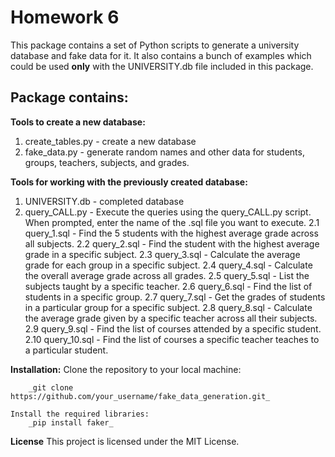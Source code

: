 # Homework 6

This package contains a set of Python scripts to generate a university database and fake data for it. It also contains a bunch of examples which could be used **only** with the UNIVERSITY.db file included in this package.

## Package contains:

**Tools to create a new database:**
1. create_tables.py - create a new database
2. fake_data.py - generate random names and other data for students, groups, teachers, subjects, and grades.

**Tools for working with the previously created database:**
1. UNIVERSITY.db - completed database
2. query_CALL.py - Execute the queries using the query_CALL.py script. When prompted, enter the name of the .sql file you want to execute.
   2.1 query_1.sql - Find the 5 students with the highest average grade across all subjects.
   2.2 query_2.sql - Find the student with the highest average grade in a specific subject.
   2.3 query_3.sql - Calculate the average grade for each group in a specific subject.
   2.4 query_4.sql - Calculate the overall average grade across all grades.
   2.5 query_5.sql - List the subjects taught by a specific teacher.
   2.6 query_6.sql - Find the list of students in a specific group.
   2.7 query_7.sql - Get the grades of students in a particular group for a specific subject.
   2.8 query_8.sql - Calculate the average grade given by a specific teacher across all their subjects.
   2.9 query_9.sql - Find the list of courses attended by a specific student.
   2.10 query_10.sql - Find the list of courses a specific teacher teaches to a particular student.

**Installation:**
Clone the repository to your local machine:

		_git clone https://github.com/your_username/fake_data_generation.git_

	Install the required libraries:
		_pip install faker_

**License**
	This project is licensed under the MIT License.
